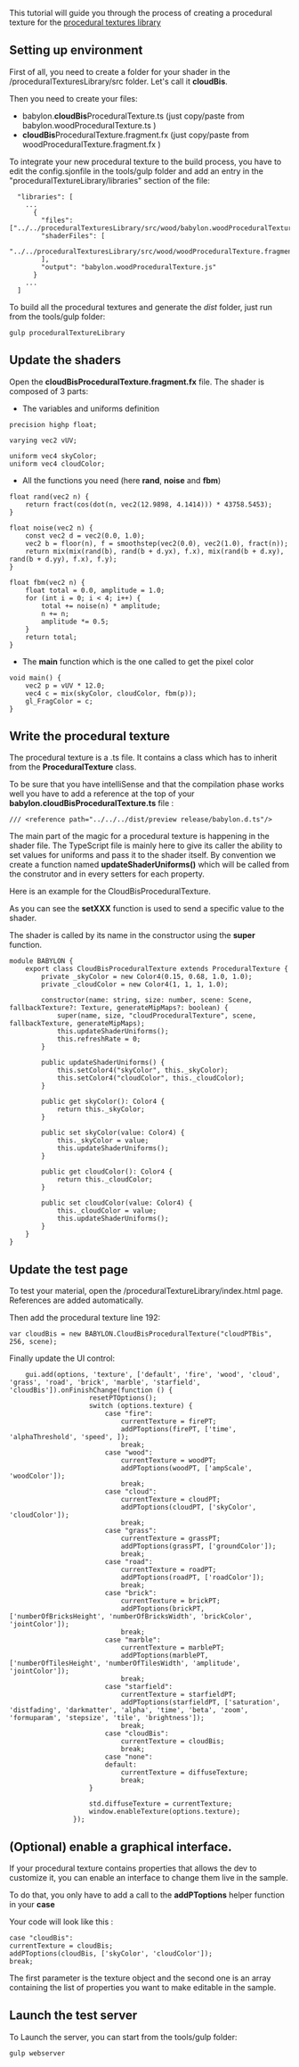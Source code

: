 This tutorial will guide you through the process of creating a procedural texture for the [procedural textures library](https://github.com/BabylonJS/Babylon.js/tree/master/proceduralTexturesLibrary)

## Setting up environment

First of all, you need to create a folder for your shader in the /proceduralTexturesLibrary/src folder. Let's call it **cloudBis**.

Then you need to create your files:
* babylon.**cloudBis**ProceduralTexture.ts (just copy/paste from babylon.woodProceduralTexture.ts )
* **cloudBis**ProceduralTexture.fragment.fx (just copy/paste from woodProceduralTexture.fragment.fx )

To integrate your new procedural texture to the build process, you have to edit the config.sjonfile in the tools/gulp folder and add an entry in the "proceduralTextureLibrary/libraries" section of the file:

```
  "libraries": [
    ...
      {
        "files": ["../../proceduralTexturesLibrary/src/wood/babylon.woodProceduralTexture.ts"],
        "shaderFiles": [
          "../../proceduralTexturesLibrary/src/wood/woodProceduralTexture.fragment.fx"
        ],
        "output": "babylon.woodProceduralTexture.js"
      }
    ...
  ]
```

To build all the procedural textures and generate the *dist* folder, just run from the tools/gulp folder:

```
gulp proceduralTextureLibrary
```

## Update the shaders

Open the **cloudBisProceduralTexture.fragment.fx** file.
The shader is composed of 3 parts:

- The variables and uniforms definition

```
precision highp float;

varying vec2 vUV;

uniform vec4 skyColor;
uniform vec4 cloudColor;

```

- All the functions you need (here **rand**, **noise** and **fbm**)


```
float rand(vec2 n) {
	return fract(cos(dot(n, vec2(12.9898, 4.1414))) * 43758.5453);
}

float noise(vec2 n) {
	const vec2 d = vec2(0.0, 1.0);
	vec2 b = floor(n), f = smoothstep(vec2(0.0), vec2(1.0), fract(n));
	return mix(mix(rand(b), rand(b + d.yx), f.x), mix(rand(b + d.xy), rand(b + d.yy), f.x), f.y);
}

float fbm(vec2 n) {
	float total = 0.0, amplitude = 1.0;
	for (int i = 0; i < 4; i++) {
		total += noise(n) * amplitude;
		n += n;
		amplitude *= 0.5;
	}
	return total;
}
```
- The **main** function which is the one called to get the pixel color

```
void main() {
	vec2 p = vUV * 12.0;
	vec4 c = mix(skyColor, cloudColor, fbm(p));
	gl_FragColor = c;
}
```

## Write the procedural texture

The procedural texture is a .ts file. It contains a class which has to inherit from the **ProceduralTexture** class.

To be sure that you have intelliSense and that the compilation phase works well you have to add a reference at the top of your **babylon.cloudBisProceduralTexture.ts** file :

```
/// <reference path="../../../dist/preview release/babylon.d.ts"/>
```

The main part of the magic for a procedural texture is happening in the shader file. The TypeScript file is mainly here to give its caller the ability to set values for uniforms and pass it to the shader itself.
By convention we create a function named **updateShaderUniforms()** which will be called from the construtor and in every setters for each property.

Here is an example for the CloudBisProceduralTexture.

As you can see the **setXXX** function is used to send a specific value to the shader.

The shader is called by its name in the constructor using the **super** function.

```
module BABYLON {
    export class CloudBisProceduralTexture extends ProceduralTexture {
        private _skyColor = new Color4(0.15, 0.68, 1.0, 1.0);
        private _cloudColor = new Color4(1, 1, 1, 1.0);
    
        constructor(name: string, size: number, scene: Scene, fallbackTexture?: Texture, generateMipMaps?: boolean) {
            super(name, size, "cloudProceduralTexture", scene, fallbackTexture, generateMipMaps);
            this.updateShaderUniforms();
            this.refreshRate = 0;
        }
    
        public updateShaderUniforms() {
            this.setColor4("skyColor", this._skyColor);
            this.setColor4("cloudColor", this._cloudColor);
        }
    
        public get skyColor(): Color4 {
            return this._skyColor;
        }
    
        public set skyColor(value: Color4) {
            this._skyColor = value;
            this.updateShaderUniforms();
        }
    
        public get cloudColor(): Color4 {
            return this._cloudColor;
        }
    
        public set cloudColor(value: Color4) {
            this._cloudColor = value;
            this.updateShaderUniforms();
        }
    }
}
```

## Update the test page

To test your material, open the /proceduralTextureLibrary/index.html page. References are added automatically.

Then add the procedural texture line 192:

```
var cloudBis = new BABYLON.CloudBisProceduralTexture("cloudPTBis", 256, scene);
```

Finally update the UI control:

```
	gui.add(options, 'texture', ['default', 'fire', 'wood', 'cloud', 'grass', 'road', 'brick', 'marble', 'starfield', 'cloudBis']).onFinishChange(function () {
					resetPTOptions();
					switch (options.texture) {
						case "fire":
							currentTexture = firePT;
							addPToptions(firePT, ['time', 'alphaThreshold', 'speed', ]);
							break;
						case "wood":
							currentTexture = woodPT;
							addPToptions(woodPT, ['ampScale', 'woodColor']);
							break;
						case "cloud":
							currentTexture = cloudPT;
							addPToptions(cloudPT, ['skyColor', 'cloudColor']);
							break;
						case "grass":
							currentTexture = grassPT;
							addPToptions(grassPT, ['groundColor']);
							break;
						case "road":
							currentTexture = roadPT;
							addPToptions(roadPT, ['roadColor']);
							break;
						case "brick":
							currentTexture = brickPT;
							addPToptions(brickPT, ['numberOfBricksHeight', 'numberOfBricksWidth', 'brickColor', 'jointColor']);
							break;
						case "marble":
							currentTexture = marblePT;
							addPToptions(marblePT, ['numberOfTilesHeight', 'numberOfTilesWidth', 'amplitude', 'jointColor']);
							break;
						case "starfield":
							currentTexture = starfieldPT;
							addPToptions(starfieldPT, ['saturation', 'distfading', 'darkmatter', 'alpha', 'time', 'beta', 'zoom', 'formuparam', 'stepsize', 'tile', 'brightness']);
							break;
						case "cloudBis":
							currentTexture = cloudBis;
							break;
						case "none":
						default:
							currentTexture = diffuseTexture;
							break;
					}

					std.diffuseTexture = currentTexture;
					window.enableTexture(options.texture);
				});
```

## (Optional) enable a graphical interface. 

If your procedural texture contains properties that allows the dev to customize it, you can enable an interface to change them live in the sample.

To do that, you only have to add a call to the **addPToptions** helper function in your **case**

Your code will look like this :

```
case "cloudBis":
currentTexture = cloudBis;
addPToptions(cloudBis, ['skyColor', 'cloudColor']);
break;
```

The first parameter is the texture object and the second one is an array containing the list of properties you want to make editable in the sample.

## Launch the test server

To Launch the server, you can start from the tools/gulp folder:

```
gulp webserver
```

